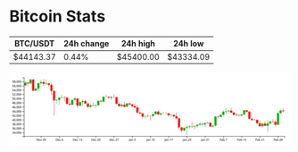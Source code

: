 # Bitcoin Stats

BTC/USDT|24h change|24h high|24h low|
|---|---|---|---|
|$44143.37|0.44%|$45400.00|$43334.09|

<img src="./chart.svg">
